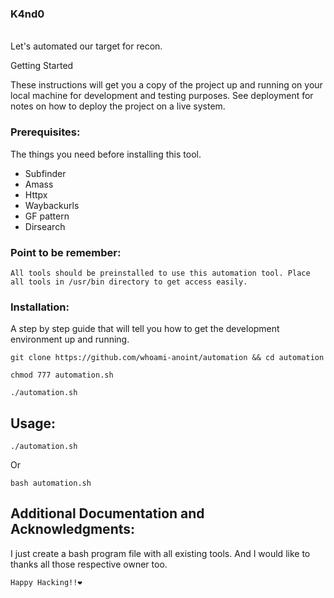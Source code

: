 ### K4nd0
<br>
Let's automated our target for recon.

Getting Started

These instructions will get you a copy of the project up and running on your local machine for development and testing purposes. See deployment for notes on how to deploy the project on a live system.

### Prerequisites:

The things you need before installing this tool.

* Subfinder
* Amass
* Httpx
* Waybackurls
* GF pattern
* Dirsearch

### Point to be remember:
```All tools should be preinstalled to use this automation tool. Place all tools in /usr/bin directory to get access easily.```

### Installation:

A step by step guide that will tell you how to get the development environment up and running.

```
git clone https://github.com/whoami-anoint/automation && cd automation
```
```
chmod 777 automation.sh
```
```
./automation.sh
```

## Usage:
```
./automation.sh 
```
Or 
```
bash automation.sh
```


## Additional Documentation and Acknowledgments:
I just create a bash program file with all existing tools. And I would like to thanks all those respective owner too.

```Happy Hacking!!❤️```
